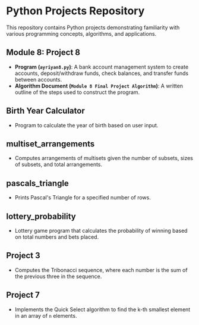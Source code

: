# Python Projects Repository

This repository contains Python projects demonstrating familiarity with various programming concepts, algorithms, and applications.

## **Module 8: Project 8**
- **Program (`ayriyan8.py`)**: A bank account management system to create accounts, deposit/withdraw funds, check balances, and transfer funds between accounts.
- **Algorithm Document (`Module 8 Final Project Algorithm`)**: A written outline of the steps used to construct the program.

## **Birth Year Calculator**
- Program to calculate the year of birth based on user input.

## **multiset_arrangements**
- Computes arrangements of multisets given the number of subsets, sizes of subsets, and total arrangements.

## **pascals_triangle**
- Prints Pascal's Triangle for a specified number of rows.

## **lottery_probability**
- Lottery game program that calculates the probability of winning based on total numbers and bets placed.

## **Project 3**
- Computes the Tribonacci sequence, where each number is the sum of the previous three in the sequence.

## **Project 7**
- Implements the Quick Select algorithm to find the k-th smallest element in an array of `n` elements.
